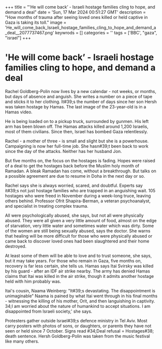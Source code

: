 +++
title = "'He will come back’ - Israeli hostage families cling to hope, and demand a deal"
date = 'Sun, 17 Mar 2024 00:51:27 GMT'
description = "How months of trauma after seeing loved ones killed or held captive in Gaza is taking its toll."
image = 'He_will_come_back_Israeli_hostage_families_cling_to_hope_and_demand_a_deal__2077737467.png'
keywrods =  []
categories = ''
tags = ['BBC', "gaza", "israel"]
+++

# 'He will come back’ - Israeli hostage families cling to hope, and demand a deal

Rachel Goldberg-Polin now lives by a new calendar - not weeks, or months, but days of absence and anguish.
She writes a number on a piece of tape and sticks it to her clothing.
It<bb>#39;s the number of days since her son Hersh was taken hostage by Hamas.
The last image of the 23-year-old is in a Hamas video.

He is being loaded on to a pickup truck, surrounded by gunmen.
His left arm has been blown off.
The Hamas attacks killed around 1,200 Israelis, most of them civilians.
Since then, Israel has bombed Gaza relentlessly.

Rachel - a mother of three - is small and slight but she is a powerhouse.
Campaigning is now her full-time job.
She hasn<bb>#39;t been back to work since the day of the attacks.
Neither has her husband Jon.

But five months on, the focus on the hostages is fading.
Hopes were raised of a deal to get the hostages back before the Muslim holy month of Ramadan.
A bleak Ramadan has come, without a breakthrough.
But talks on a possible agreement are due to resume in Doha in the next day or so.

Rachel says she is always worried, scared, and doubtful.
Experts say it<bb>#39;s not just hostage families who are trapped in an anguishing wait.
105 hostages who were freed in November during a week-long truce, leaving others behind.
Professor Ofrit Shapira-Berman, a veteran psychoanalyst, and specialist in treating complex trauma.

All were psychologically abused, she says, but not all were physically abused.
They were all given a very little amount of food, almost on the edge of starvation, very little water and sometimes water which was dirty.
Some of the women are still being sexually abused, says the doctor.
She warns that healing will be more difficult for those who were physically abused or came back to discover loved ones had been slaughtered and their home destroyed.

At least some of them will be able to love and to trust someone, she says, but it may take years.
For those who remain in Gaza, five months on, recovery is far less certain, she tells us.
Hamas says Itai Svirsky was killed by his guard - after an IDF air strike nearby.
The army has denied Hamas claims that Itai was killed in the air strike, though it admits another hostage held with him probably was.

Itai's cousin, Naama Weinberg: "It<bb>#39;s devastating.
The disappointment is unimaginable" Naama is pained by what Itai went through in his final months - witnessing the killing of his mother, Orit, and then languishing in captivity.
34;I am worried about the nature of humankind to accept situations.
I am disappointed from Israeli society,' she says.

Protesters gather outside Israel<bb>#39;s defence ministry in Tel Aviv.
Most carry posters with photos of sons, or daughters, or parents they have not seen or held since 7 October.
Signs read <bb>#34;Deal refusal = Hostages<bb>#38; death sentence.
Hersh Goldberg-Polin was taken from the music festival like many others.


